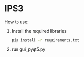 # IPS3

How to use:
1. Install the required libraries
   ```bash
   pip install -r requirements.txt
3. run gui_pyqt5.py
